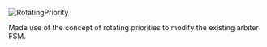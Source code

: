 ![RotatingPriority](https://user-images.githubusercontent.com/78497850/119225193-f8f33200-bb1f-11eb-9478-0331188233d5.png)

Made use of the concept of rotating priorities to modify the existing arbiter FSM.
